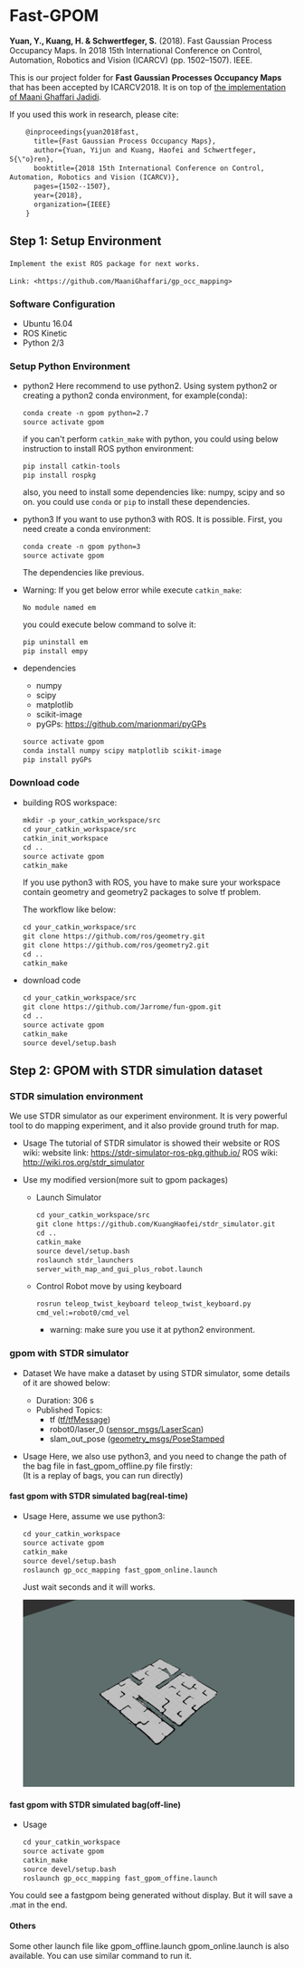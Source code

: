# Fast-GPOM

**Yuan, Y., Kuang, H. & Schwertfeger, S.** (2018). Fast Gaussian Process Occupancy Maps. In 2018 15th International Conference on Control, Automation, Robotics and Vision (ICARCV) (pp. 1502–1507). IEEE.


This is our project folder for **Fast Gaussian Processes Occupancy Maps** that has been accepted by ICARCV2018. It is on top of [the implementation of Maani Ghaffari Jadidi](https://github.com/MaaniGhaffari/gp_occ_mapping).


If you used this work in research, please cite:

        @inproceedings{yuan2018fast,
          title={Fast Gaussian Process Occupancy Maps},
          author={Yuan, Yijun and Kuang, Haofei and Schwertfeger, S{\"o}ren},
          booktitle={2018 15th International Conference on Control, Automation, Robotics and Vision (ICARCV)},
          pages={1502--1507},
          year={2018},
          organization={IEEE}
        }

## Step 1:  Setup Environment

`Implement the exist ROS package for next works.`

`Link: <https://github.com/MaaniGhaffari/gp_occ_mapping>`

### Software Configuration
- Ubuntu 16.04
- ROS Kinetic
- Python 2/3

### Setup Python Environment

- python2
    Here recommend to use python2. Using system python2 or creating a python2 conda environment, for example(conda):
    ```
    conda create -n gpom python=2.7
    source activate gpom
    ```
    if you can't perform `catkin_make` with python, you could using below instruction to install ROS python environment:
    ```
    pip install catkin-tools
    pip install rospkg
    ```
    also, you need to install some dependencies like: numpy, scipy and so on.
    you could use `conda` or `pip` to install these dependencies.
- python3
    If you want to use python3 with ROS. It is possible. First, you need create a conda environment:
    ```
    conda create -n gpom python=3
    source activate gpom
    ```
    The dependencies like previous.

- Warning:
    If you get below error while execute `catkin_make`:
    ```
    No module named em
    ```
    you could execute below command to solve it:
    ```
    pip uninstall em
    pip install empy
    ```
-  dependencies
    -  numpy
    -  scipy
    -  matplotlib
    -  scikit-image
    -  pyGPs: <https://github.com/marionmari/pyGPs>

    ```
    source activate gpom
    conda install numpy scipy matplotlib scikit-image
    pip install pyGPs
    ```

### Download code
- building ROS workspace:
    ```
    mkdir -p your_catkin_workspace/src
    cd your_catkin_workspace/src
    catkin_init_workspace
    cd ..
    source activate gpom
    catkin_make
    ```
    If you use python3 with ROS, you have to make sure your workspace contain geometry and geometry2 packages to solve tf problem.

    The workflow like below:
    ```
    cd your_catkin_workspace/src
    git clone https://github.com/ros/geometry.git
    git clone https://github.com/ros/geometry2.git
    cd ..
    catkin_make
    ```
- download code
    ```
    cd your_catkin_workspace/src
    git clone https://github.com/Jarrome/fun-gpom.git
    cd ..
    source activate gpom
    catkin_make
    source devel/setup.bash
    ```

## Step 2: GPOM with STDR simulation dataset
### STDR simulation environment
We use STDR simulator as our experiment environment. It is very powerful tool to do mapping experiment, and it also provide ground truth for map.

- Usage
    The tutorial of STDR simulator is showed their website or ROS wiki:
    website link: <https://stdr-simulator-ros-pkg.github.io/>
    ROS wiki: <http://wiki.ros.org/stdr_simulator>

- Use my modified version(more suit to gpom packages)
    - Launch Simulator
        ```
        cd your_catkin_workspace/src
        git clone https://github.com/KuangHaofei/stdr_simulator.git
        cd ..
        catkin_make
        source devel/setup.bash
        roslaunch stdr_launchers server_with_map_and_gui_plus_robot.launch
        ```
    - Control Robot move by using keyboard
        ```
        rosrun teleop_twist_keyboard teleop_twist_keyboard.py cmd_vel:=robot0/cmd_vel
        ```
        - warning: make sure you use it at python2 environment.

### gpom with STDR simulator
- Dataset
    We have make a dataset by using STDR simulator, some details of it are showed below:
    - Duration: 306 s
    - Published Topics:
        - tf ([tf/tfMessage](http://docs.ros.org/api/sensor_msgs/html/msg/LaserScan.html))
        - robot0/laser_0 ([sensor_msgs/LaserScan](http://docs.ros.org/api/sensor_msgs/html/msg/LaserScan.html))
        - slam_out_pose ([geometry_msgs/PoseStamped](http://docs.ros.org/api/geometry_msgs/html/msg/PoseStamped.html)

- Usage
    Here, we also use python3, and you need to change the path of the bag file in fast_gpom_offline.py file firstly:    
    (It is a replay of bags, you can run directly)
#### fast gpom with STDR simulated bag(real-time)
- Usage
    Here, assume we use python3: 
    ```
    cd your_catkin_workspace
    source activate gpom
    catkin_make
    source devel/setup.bash
    roslaunch gp_occ_mapping fast_gpom_online.launch
    ```
    Just wait seconds and it will works.
    
    ![map](imgs/fast_GPOM.png)
    
#### fast gpom with STDR simulated bag(off-line)
- Usage
    ```
    cd your_catkin_workspace
    source activate gpom
    catkin_make
    source devel/setup.bash
    roslaunch gp_occ_mapping fast_gpom_offine.launch
    ```
You could see a fastgpom being generated without display. But it will save a .mat in the end.

#### Others
Some other launch file like  gpom_offline.launch gpom_online.launch is also available. You can use similar command to run it.

